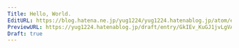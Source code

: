 ```yaml
---
Title: Hello, World.
EditURL: https://blog.hatena.ne.jp/yug1224/yug1224.hatenablog.jp/atom/entry/6802418398325364249
PreviewURL: https://yug1224.hatenablog.jp/draft/entry/GkIEv_KuGJ1jvLgVApai4wxZh7g
Draft: true
---
```


